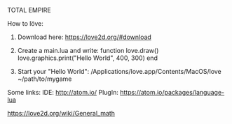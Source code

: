 TOTAL EMPIRE

How to löve:

1. Download here: 
https://love2d.org/#download

2. Create a main.lua and write: 
function love.draw()
    love.graphics.print("Hello World", 400, 300)
end

3. Start your "Hello World":
/Applications/love.app/Contents/MacOS/love ~/path/to/mygame


Some links: 
IDE:    http://atom.io/
PlugIn: https://atom.io/packages/language-lua

https://love2d.org/wiki/General_math